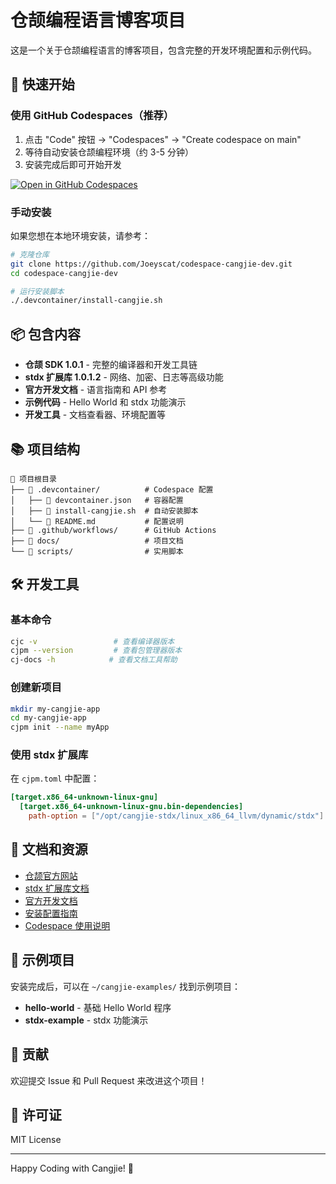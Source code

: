 # 仓颉编程语言博客项目

这是一个关于仓颉编程语言的博客项目，包含完整的开发环境配置和示例代码。

## 🚀 快速开始

### 使用 GitHub Codespaces（推荐）

1. 点击 "Code" 按钮 → "Codespaces" → "Create codespace on main"
2. 等待自动安装仓颉编程环境（约 3-5 分钟）
3. 安装完成后即可开始开发

[![Open in GitHub Codespaces](https://github.com/codespaces/badge.svg)](https://codespaces.new/Joeyscat/codespace-cangjie-dev)

### 手动安装

如果您想在本地环境安装，请参考：

```bash
# 克隆仓库
git clone https://github.com/Joeyscat/codespace-cangjie-dev.git
cd codespace-cangjie-dev

# 运行安装脚本
./.devcontainer/install-cangjie.sh
```

## 📦 包含内容

- **仓颉 SDK 1.0.1** - 完整的编译器和开发工具链
- **stdx 扩展库 1.0.1.2** - 网络、加密、日志等高级功能
- **官方开发文档** - 语言指南和 API 参考
- **示例代码** - Hello World 和 stdx 功能演示
- **开发工具** - 文档查看器、环境配置等

## 📚 项目结构

```
📁 项目根目录
├── 📁 .devcontainer/          # Codespace 配置
│   ├── 📄 devcontainer.json   # 容器配置
│   ├── 📄 install-cangjie.sh  # 自动安装脚本
│   └── 📄 README.md           # 配置说明
├── 📁 .github/workflows/      # GitHub Actions
├── 📁 docs/                   # 项目文档
└── 📁 scripts/                # 实用脚本
```

## 🛠️ 开发工具

### 基本命令

```bash
cjc -v                 # 查看编译器版本
cjpm --version         # 查看包管理器版本
cj-docs -h            # 查看文档工具帮助
```

### 创建新项目

```bash
mkdir my-cangjie-app
cd my-cangjie-app
cjpm init --name myApp
```

### 使用 stdx 扩展库

在 `cjpm.toml` 中配置：

```toml
[target.x86_64-unknown-linux-gnu]
  [target.x86_64-unknown-linux-gnu.bin-dependencies]
    path-option = ["/opt/cangjie-stdx/linux_x86_64_llvm/dynamic/stdx"]
```

## 📖 文档和资源

- [仓颉官方网站](https://cangjie-lang.cn/)
- [stdx 扩展库文档](https://gitcode.com/Cangjie/cangjie_stdx)
- [官方开发文档](https://gitcode.com/Cangjie/cangjie_docs)
- [安装配置指南](docs/cangjie-installation-guide.md)
- [Codespace 使用说明](.devcontainer/README.md)

## 🎯 示例项目

安装完成后，可以在 `~/cangjie-examples/` 找到示例项目：

- **hello-world** - 基础 Hello World 程序
- **stdx-example** - stdx 功能演示

## 🤝 贡献

欢迎提交 Issue 和 Pull Request 来改进这个项目！

## 📄 许可证

MIT License

---

Happy Coding with Cangjie! 🎉